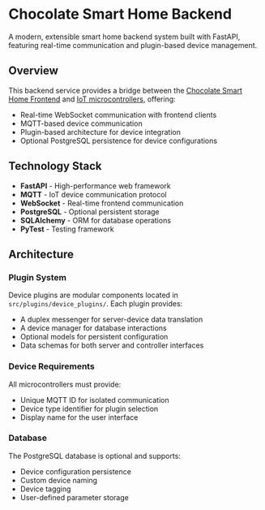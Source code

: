 # Chocolate Smart Home Backend

A modern, extensible smart home backend system built with FastAPI, featuring real-time communication and plugin-based device management.

## Overview

This backend service provides a bridge between the [Chocolate Smart Home Frontend](https://github.com/ZFudge/chocolate-smart-home-frontend) and [IoT microcontrollers](https://github.com/ZFudge/chocolate-smart-home-microcontrollers), offering:
- Real-time WebSocket communication with frontend clients
- MQTT-based device communication
- Plugin-based architecture for device integration
- Optional PostgreSQL persistence for device configurations

## Technology Stack

- **FastAPI** - High-performance web framework
- **MQTT** - IoT device communication protocol
- **WebSocket** - Real-time frontend communication
- **PostgreSQL** - Optional persistent storage
- **SQLAlchemy** - ORM for database operations
- **PyTest** - Testing framework

## Architecture

### Plugin System
Device plugins are modular components located in `src/plugins/device_plugins/`. Each plugin provides:
- A duplex messenger for server-device data translation
- A device manager for database interactions
- Optional models for persistent configuration
- Data schemas for both server and controller interfaces

### Device Requirements

All microcontrollers must provide:
- Unique MQTT ID for isolated communication
- Device type identifier for plugin selection
- Display name for the user interface

### Database

The PostgreSQL database is optional and supports:
- Device configuration persistence
- Custom device naming
- Device tagging
- User-defined parameter storage
